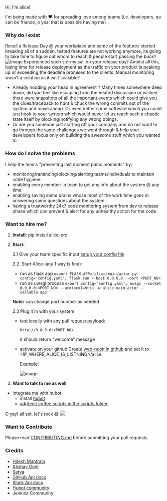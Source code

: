 Hi, I'm alice!

I'm being made with :heart: for spreading love among teams (i.e. developers, qa can be friends, o yes! that is possible having me)

### Why do I exist
Recall a Release Day @ your workplace and some of the features started breaking all of a sudden, tested features are not working anymore, its going to take time to figure out whom to reach & people start passing the buck?
![image](https://s3.amazonaws.com/qa-ops/no.gif) Experienced such stormy sail on your release day?
Amidst all this, losing time for release deployment as the traffic on your product is peaking up or exceeding the deadline promised to the clients. Manual monitoring wasn’t a solution as it isn’t scalable?
- Already nodding your head in agreement ? Many times somewhere deep down, did you feel like escaping from the heated discussion or wished there were snapshots of all the important events which could give you the clues/traceback to hunt & chuck the wrong commits out of the system and move ahead. Or even better some software which you could just hook to your system which would never let us reach such a chaotic state itself by blocking/notifying any wrong doings.
- Or are you someone just starting off your company and do not want to go through the same challenges we went through & help your developers focus only on building the awesome stuff which you wanted to


### How do I solve the problems
I help the teams "preventing last moment panic moments" by:
- monitoring/reminding/blocking/alerting teams/individuals to maintain code hygiene
- enabling every member in team to get any info about the system @ any time
- enabling saving some brains whose most of the work time goes in answering same questions about the system
- having a trustworthy 24x7 code monitoring system from dev to release phase which can prevent & alert for any unhealthy action for the code


### Want to hire me?

1. **Install:** pip install alice-pro
2. **Start:**

   2.1 Give your team specific input [setup your config file](https://github.com/moengage/alice/blob/master/docs/setup_config.md)

   2.2. Start Alice (any 1 way is fine):
   -  run as flask app
      `export FLASK_APP='alice/main/actor.py' config='config.yaml'; flask run --host 0.0.0.0 --port <PORT_NO>`
   -  run as uwsgi process
      `export config="config.yaml"; uwsgi --socket 0.0.0.0:<PORT_NO> --protocol=http -w alice.main.actor --callable app`

    **Note:** can change port number as needed

   2.3 Plug it in with your system
   - test locally with any pull request payload:
     ```
     http://0.0.0.0:<PORT_NO>
     ```
     it should return "welcome" message
   - activate on your github
     Create [web-hook in github](https://developer.github.com/webhooks/creating/) and set it to <IP_WHERE_ALICE_IS_LISTNING>/alice

     Example:

     ![image](https://cloud.githubusercontent.com/assets/12966925/25573710/925362ea-2e65-11e7-93db-fa3f261f81dc.png)
3. **Want to talk to me as well**
  - integrate me with hubot
    - install [hubot](https://hubot.github.com/docs/)
    - [add/edit coffee scripts in the scripts folder](https://github.com/github/hubot/blob/master/docs/scripting.md)


O yay! all set. let's rock :smile:
![](https://cloud.githubusercontent.com/assets/12966925/25533071/ffc4f7c8-2c4c-11e7-9308-ae295a9f34b7.gif)

### Want to Contribute
Please read [CONTRIBUTING.md](https://github.com/moengage/alice/tree/master/.github/CONTRIBUTING.md) before submitting your pull requests.


### Credits
- [Hitesh Mantrala](https://github.com/hittudiv)
- [Akshay Goel](https://github.com/akgoel-mo)
- [Satya](https://github.com/satyamoengage)
- [GitHub Api docs](https://developer.github.com/)
- [Slack Api docs](https://api.slack.com/)
- [Hubot community](https://github.com/github/hubot)
- Jenkins Community
